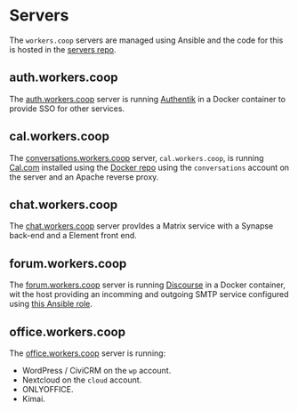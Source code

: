 # Servers

The `workers.coop` servers are managed using Ansible and the code for this is
hosted in the [servers repo](https://git.coop/workers/servers).

## auth.workers.coop

The [auth.workers.coop](https://auth.workers.coop/) server is running
[Authentik](https://goauthentik.io/) in a Docker container to provide SSO for
other services.

## cal.workers.coop

The [conversations.workers.coop](https://conversations.workers.coop/) server,
`cal.workers.coop`, is running [Cal.com](https://github.com/calcom/cal.com/)
installed using the [Docker repo](https://github.com/calcom/docker) using the
`conversations` account on the server and an Apache reverse proxy.

## chat.workers.coop

The [chat.workers.coop](https://chat.workers.coop/) server provIdes a Matrix
service with a Synapse back-end and a Element front end.

## forum.workers.coop

The [forum.workers.coop](https://forum.workers.coop/) server is running
[Discourse](https://discourse.org/) in a Docker container, wit the host
providing an incomming and outgoing SMTP service configured using [this Ansible
role](https://git.coop/webarch/discourse).

## office.workers.coop

The [office.workers.coop](https://office.workers.coop/) server is running:

* WordPress / CiviCRM on the `wp` account.
* Nextcloud on the `cloud` account.
* ONLYOFFICE.
* Kimai.
